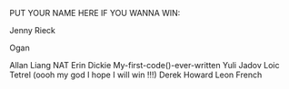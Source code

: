 PUT YOUR NAME HERE IF YOU WANNA WIN:

Jenny Rieck

Ogan

Allan Liang
NAT
Erin Dickie
My-first-code()-ever-written Yuli Jadov
Loic Tetrel (oooh my god I hope I will win !!!)
Derek Howard
Leon French

